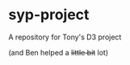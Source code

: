 syp-project
===========
A repository for Tony's D3 project

(and Ben helped a <strike>little bit</strike> lot)
